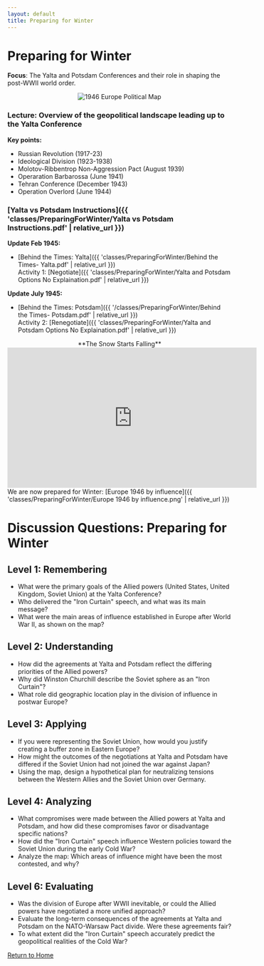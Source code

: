 ```yaml
---
layout: default
title: Preparing for Winter
---
```


# Preparing for Winter

**Focus**: The Yalta and Potsdam Conferences and their role in shaping the post-WWII world order.

<div style="text-align: center;">
  <img src="{{ '/classes/PreparingForWinter/1946_Europe_Political.jpg' | relative_url }}" alt="1946 Europe Political Map" style="max-width: 80%; height: auto;">
</div>

### Lecture: Overview of the geopolitical landscape leading up to the Yalta Conference

**Key points:**
- Russian Revolution (1917-23)
- Ideological Division (1923-1938)
- Molotov-Ribbentrop Non-Aggression Pact (August 1939)
- Operaration Barbarossa (June 1941)
- Tehran Conference (December 1943)
- Operation Overlord (June 1944)  

### [Yalta vs Potsdam Instructions]({{ 'classes/PreparingForWinter/Yalta vs Potsdam Instructions.pdf' | relative_url }})   
**Update Feb 1945:**  
- [Behind the Times: Yalta]({{ 'classes/PreparingForWinter/Behind the Times- Yalta.pdf' | relative_url }})  
    Activity 1: [Negotiate]({{ 'classes/PreparingForWinter/Yalta and Potsdam Options No Explaination.pdf' | relative_url }})

  
**Update July 1945:**  
- [Behind the Times: Potsdam]({{ '/classes/PreparingForWinter/Behind the Times- Potsdam.pdf' | relative_url }})  
    Activity 2: [Renegotiate]({{ 'classes/PreparingForWinter/Yalta and Potsdam Options No Explaination.pdf' | relative_url }})

  
<div style="text-align: center;">
**The Snow Starts Falling**
<iframe width="560" height="315" src="https://www.youtube.com/embed/S2PUIQpAEAQ?si=2tRA0rVqh2FQFGew" title="YouTube video player" frameborder="0" allow="accelerometer; autoplay; clipboard-write; encrypted-media; gyroscope; picture-in-picture; web-share" referrerpolicy="strict-origin-when-cross-origin" allowfullscreen></iframe>
</div>
We are now prepared for Winter: [Europe 1946 by influence]({{ 'classes/PreparingForWinter/Europe 1946 by influence.png' | relative_url }})

# Discussion Questions: Preparing for Winter

## Level 1: Remembering
- What were the primary goals of the Allied powers (United States, United Kingdom, Soviet Union) at the Yalta Conference?
- Who delivered the "Iron Curtain" speech, and what was its main message?
- What were the main areas of influence established in Europe after World War II, as shown on the map?

## Level 2: Understanding
- How did the agreements at Yalta and Potsdam reflect the differing priorities of the Allied powers?
- Why did Winston Churchill describe the Soviet sphere as an "Iron Curtain"?
- What role did geographic location play in the division of influence in postwar Europe?

## Level 3: Applying
- If you were representing the Soviet Union, how would you justify creating a buffer zone in Eastern Europe?
- How might the outcomes of the negotiations at Yalta and Potsdam have differed if the Soviet Union had not joined the war against Japan?
- Using the map, design a hypothetical plan for neutralizing tensions between the Western Allies and the Soviet Union over Germany.

## Level 4: Analyzing
- What compromises were made between the Allied powers at Yalta and Potsdam, and how did these compromises favor or disadvantage specific nations?
- How did the "Iron Curtain" speech influence Western policies toward the Soviet Union during the early Cold War?
- Analyze the map: Which areas of influence might have been the most contested, and why?

## Level 6: Evaluating
- Was the division of Europe after WWII inevitable, or could the Allied powers have negotiated a more unified approach?
- Evaluate the long-term consequences of the agreements at Yalta and Potsdam on the NATO-Warsaw Pact divide. Were these agreements fair?
- To what extent did the "Iron Curtain" speech accurately predict the geopolitical realities of the Cold War?

[Return to Home](../)
